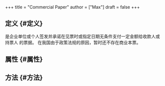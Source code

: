 +++
title = "Commercial Paper"
author = ["Max"]
draft = false
+++

## 定义 {#定义}

是企业单位或个人签发并承诺在见票时或指定日期无条件支付一定金额给收款人或持票人
的票据。
在我国由于政策法规的原因，暂时还不存在商业本票。


## 属性 {#属性}


## 方法 {#方法}
